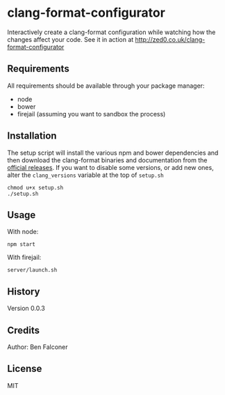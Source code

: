# clang-format-configurator
Interactively create a clang-format configuration while watching how the changes affect your code.
See it in action at http://zed0.co.uk/clang-format-configurator

## Requirements
All requirements should be available through your package manager:
* node
* bower
* firejail (assuming you want to sandbox the process)

## Installation
The setup script will install the various npm and bower dependencies and then download the clang-format binaries and documentation from the [official releases](http://llvm.org/releases/download.html).
If you want to disable some versions, or add new ones, alter the `clang_versions` variable at the top of `setup.sh`
```
chmod u+x setup.sh
./setup.sh
```

## Usage
With node:
```
npm start
```

With firejail:
```
server/launch.sh
```

## History
Version 0.0.3

## Credits
Author: Ben Falconer

## License
MIT
